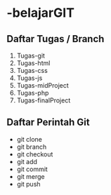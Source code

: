 # -belajarGIT
## Daftar Tugas / Branch
1. Tugas-git
2. Tugas-html
3. Tugas-css
4. Tugas-js
5. Tugas-midProject
6. Tugas-php
7. Tugas-finalProject

## Daftar Perintah Git
- git clone
- git branch
- git checkout
- git add
- git commit
- git merge
- git push
